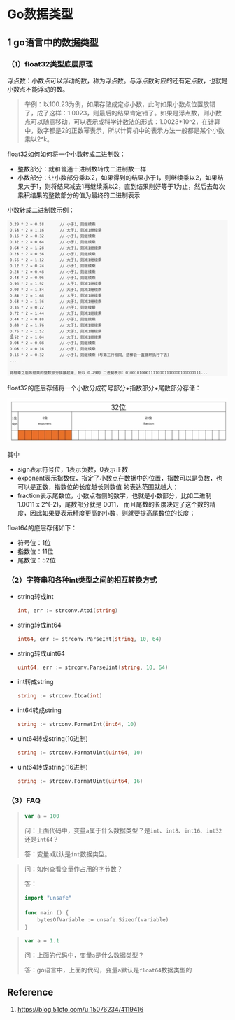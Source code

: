 # Go数据类型

## 1 go语言中的数据类型

### （1）float32类型底层原理

浮点数：小数点可以浮动的数，称为浮点数。与浮点数对应的还有定点数，也就是小数点不能浮动的数。

> 举例：以100.23为例，如果存储成定点小数，此时如果小数点位置放错了，成了这样：1.0023，则最后的结果肯定错了。如果是浮点数，则小数点可以随意移动，可以表示成科学计数法的形式：1.0023*10^2，在计算中，数字都是2的正数幂表示，所以计算机中的表示方法一般都是某个小数乘以2^k。

float32如何如何将一个小数转成二进制数：

- 整数部分：就和普通十进制数转成二进制数一样
- 小数部分：让小数部分乘以2，如果得到的结果小于1，则继续乘以2，如果结果大于1，则将结果减去1再继续乘以2，直到结果刚好等于1为止，然后去每次乘积结果的整数部分的值为最终的二进制表示

小数转成二进制数示例：

![image-20221121222637458](.img/image-20221121222637458.png)

float32的底层存储将一个小数分成符号部分+指数部分+尾数部分存储：

![image-20221121221604215](.img/image-20221121221604215.png)

其中

- sign表示符号位，1表示负数，0表示正数
- exponent表示指数位，指定了⼩数点在数据中的位置，指数可以是负数，也可以是正数，指数位的⻓度越⻓则数值 的表达范围就越⼤；
- fraction表示尾数位，⼩数点右侧的数字，也就是⼩数部分，⽐如⼆进制 1.0011 x 2^(-2)，尾数部分就是 0011， ⽽且尾数的⻓度决定了这个数的精度，因此如果要表示精度更⾼的⼩数，则就要提⾼尾数位的⻓度；

float64的底层存储如下：

- 符号位：1位
- 指数位：11位
- 尾数位：52位

### （2）**字符串和各种int类型之间的相互转换方式**

- string转成int

  ```go
  int, err := strconv.Atoi(string)
  ```

- string转成int64

  ```go
  int64, err := strconv.ParseInt(string, 10, 64)
  ```

- string转成uint64

  ```go
  uint64, err := strconv.ParseUint(string, 10, 64)
  ```

- int转成string

  ```go
  string := strconv.Itoa(int)
  ```

- int64转成string

  ```go
  string := strconv.FormatInt(int64, 10)
  ```

- uint64转成string(10进制)

  ```go
  string := strconv.FormatUint(uint64, 10)
  ```

- uint64转成string(16进制)

  ```go
  string := strconv.FormatUint(uint64, 16)
  ```

### （3）FAQ

> ```go
> var a = 100
> ```
>
> 问：上面代码中，变量`a`属于什么数据类型？是`int`、`int8`、`int16`、`int32`还是`int64`？
>
> 答：变量`a`默认是`int`数据类型。

> 问：如何查看变量作占用的字节数？
>
> 答：
>
> ```go
> import "unsafe"
> 
> func main () {
>     bytesOfVariable := unsafe.Sizeof(variable)
> }
> ```

> ```go
> var a = 1.1
> ```
>
> 问：上面的代码中，变量`a`是什么数据类型？
>
> 答：go语言中，上面的代码，变量`a`默认是`float64`数据类型的

## Reference

1. https://blog.51cto.com/u_15076234/4119416